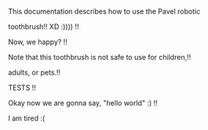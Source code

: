 This documentation describes how to use the Pavel robotic

toothbrush!!  XD :)))) !!

Now, we happy? !!

Note that this toothbrush is not safe to use for children,!! 

adults, or pets.!!

TESTS !!

Okay now we are gonna say, "hello world" :)  !!

I am tired :( 
